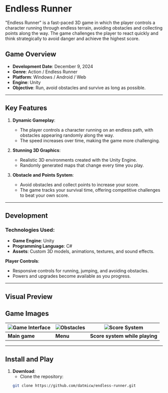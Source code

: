 # Endless Runner

"Endless Runner" is a fast-paced 3D game in which the player controls a character running through endless terrain, avoiding obstacles and collecting points along the way. The game challenges the player to react quickly and think strategically to avoid danger and achieve the highest score.

## Game Overview

- **Development Date**: December 9, 2024
- **Genre**: Action / Endless Runner
- **Platform**: Windows / Android / Web
- **Engine**: Unity
- **Objective**: Run, avoid obstacles and survive as long as possible.

---

## Key Features

1. **Dynamic Gameplay**:
   - The player controls a character running on an endless path, with obstacles appearing randomly along the way.
   - The speed increases over time, making the game more challenging.

2. **Stunning 3D Graphics**:
   - Realistic 3D environments created with the Unity Engine.
   - Randomly generated maps that change every time you play.

3. **Obstacle and Points System**:
   - Avoid obstacles and collect points to increase your score.
   - The game tracks your survival time, offering competitive challenges to beat your own score.

---

## Development

### Technologies Used:
- **Game Engine**: Unity
- **Programming Language**: C#
- **Assets**: Custom 3D models, animations, textures, and sound effects.

**Player Controls**:
- Responsive controls for running, jumping, and avoiding obstacles.
- Powers and upgrades become available as you progress.

---
## Visual Preview
## Game Images

| ![Game Interface](https://github.com/user-attachments/assets/c7cf2a50-57ab-4454-86c3-88d5e47c6d82) | ![Obstacles](https://github.com/user-attachments/assets/abbb91f5-bd3d-48ad-8908-61f7d2b4db80) | ![Score System](https://github.com/user-attachments/assets/c7cf2a50-57ab-4454-86c3-88d5e47c6d82) |
| --- | --- | --- |
| **Main game** | **Menu** | **Score system while playing** |

---

## Install and Play

1. **Download**:
   - Clone the repository:
   ```bash
   git clone https://github.com/datmicw/endless-runner.git
